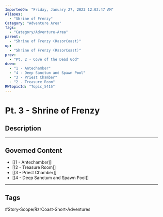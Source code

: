 ```yaml
---
ImportedOn: "Friday, January 27, 2023 12:02:47 AM"
Aliases:
  - "Shrine of Frenzy"
Category: "Adventure Area"
Tags:
  - "Category/Adventure-Area"
parent:
  - "Shrine of Frenzy (RazorCoast)"
up:
  - "Shrine of Frenzy (RazorCoast)"
prev:
  - "Pt. 2 - Cove of the Dead God"
down:
  - "1 - Antechamber"
  - "4 - Deep Sanctum and Spawn Pool"
  - "3 - Priest Chamber"
  - "2 - Treasure Room"
RWtopicId: "Topic_5416"
---
```

# Pt. 3 - Shrine of Frenzy
## Description
---
## Governed Content
- [[1 - Antechamber]]
- [[2 - Treasure Room]]
- [[3 - Priest Chamber]]
- [[4 - Deep Sanctum and Spawn Pool]]


---
## Tags
#Story-Scope/RzrCoast-Short-Adventures

